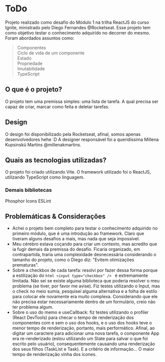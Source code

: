 # ToDo

Projeto realizado como desafio do Módulo 1 na trilha ReactJS do curso Ignite, ministrado pelo Diego Fernandes @Rocketseat.
Esse projeto tem como objetivo testar o conhecimento adquirido no decorrer do mesmo.
Foram abordados assuntos como:
> Componentes  
> Ciclo de vida de um componente  
> Estado  
> Propriedade  
> Imutabilidade  
> TypeScript  

## O que é o projeto?
O projeto tem uma premissa simples: uma lista de tarefa. A qual precisa ser capaz de criar, marcar como feita e deletar tarefas.

## Design
O design foi disponibilizado pela Rocketseat, afinal, somos apenas desenvolvedores hehe :D
A designer responsável foi a queridíssima Millena Kupsinskü Martins @millenakmartins.

## Quais as tecnologias utilizadas?
O projeto foi criado utilizando Vite.
O framework utilizado foi o ReactJS, utilizando TypeScript como linguagem.

### Demais bibliotecas
Phosphor Icons
ESLint

## Problemáticas & Considerações
- Achei o projeto bem completo para testar o conhecimento adquirido no primeiro módulo, que é uma introdução ao framework. Claro que tiveram alguns desafios a mais, mas nada que seja impossível.
- Meu cérebro estava coçando para criar um contexto, mas acredito que ia fugir demais da premissa do desafio. Ficaria organizado, em contrapartida, traria uma complexidade desnecessária considerando o tamanho do projeto, como o Diego diz: "Evitem otimizações prematuras".
- Sobre a checkbox de cada tarefa: resolvi por fazer dessa forma porque a estilização do ```html <input type="checkbox" /> ``` é extremamente limitada. Não sei se existe alguma biblioteca que poderia resolver o meu problema (se tiver, por favor me avise). Fiz testes utilizando o Input, mas o check no meio sumia, pesquisei alguma alternativa e a folha de estilo para colocar ele novamente era muito complexa. Considerando que ele não precisa estar necessariamente dentro de um formulário, creio não ter problema algum.
- Sobre o uso do memo e useCallback: fiz testes utilizando o profiler (React DevTools) para checar o tempo de renderização dos componentes com e sem o uso dos hooks, e o uso dos hooks teve o menor tempo de renderização, portanto, mais performático. Afinal, ao digitar um caractere para adicionar uma nova tarefa, o componente App era re-renderizado (estou utilizando um State para salvar o que foi escrito pelo usuário), consequentemente causando uma renderização dos seus filhos (TaskList e Task). E a critério de informação... O maior tempo de renderização vinha dos ícones.
